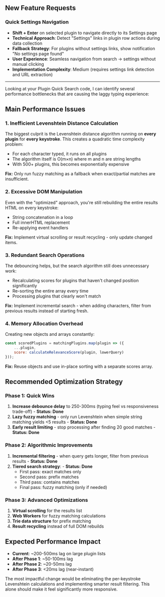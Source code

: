 ## New Feature Requests

### **Quick Settings Navigation**
- **Shift + Enter** on selected plugin to navigate directly to its Settings page
- **Technical Approach**: Detect "Settings" links in plugin row actions during data collection
- **Fallback Strategy**: For plugins without settings links, show notification "No settings page found"
- **User Experience**: Seamless navigation from search → settings without manual clicking
- **Implementation Complexity**: Medium (requires settings link detection and URL extraction)

---

Looking at your Plugin Quick Search code, I can identify several performance bottlenecks that are causing the laggy typing experience:

## Main Performance Issues

### 1. **Inefficient Levenshtein Distance Calculation**
The biggest culprit is the Levenshtein distance algorithm running on **every plugin** for **every keystroke**. This creates a quadratic time complexity problem:
- For each character typed, it runs on all plugins
- The algorithm itself is O(m×n) where m and n are string lengths
- With 500+ plugins, this becomes exponentially expensive

**Fix:** Only run fuzzy matching as a fallback when exact/partial matches are insufficient.

### 2. **Excessive DOM Manipulation**
Even with the "optimized" approach, you're still rebuilding the entire results HTML on every keystroke:
- String concatenation in a loop
- Full innerHTML replacement
- Re-applying event handlers

**Fix:** Implement virtual scrolling or result recycling - only update changed items.

### 3. **Redundant Search Operations**
The debouncing helps, but the search algorithm still does unnecessary work:
- Recalculating scores for plugins that haven't changed position significantly
- Re-sorting the entire array every time
- Processing plugins that clearly won't match

**Fix:** Implement incremental search - when adding characters, filter from previous results instead of starting fresh.

### 4. **Memory Allocation Overhead**
Creating new objects and arrays constantly:
```javascript
const scoredPlugins = matchingPlugins.map(plugin => ({
    ...plugin,
    score: calculateRelevanceScore(plugin, lowerQuery)
}));
```

**Fix:** Reuse objects and use in-place sorting with a separate scores array.

## Recommended Optimization Strategy

### Phase 1: Quick Wins
1. **Increase debounce delay** to 250-300ms (typing feel vs responsiveness trade-off) - **Status: Done**
2. **Lazy fuzzy matching** - only run Levenshtein when simple string matching yields <5 results - **Status: Done**
3. **Early result limiting** - stop processing after finding 20 good matches - **Status: Done**

### Phase 2: Algorithmic Improvements
1. **Incremental filtering** - when query gets longer, filter from previous results - **Status: Done**
2. **Tiered search strategy**: - **Status: Done**
   - First pass: exact matches only
   - Second pass: prefix matches
   - Third pass: contains matches
   - Final pass: fuzzy matching (only if needed)

### Phase 3: Advanced Optimizations
1. **Virtual scrolling** for the results list
2. **Web Workers** for fuzzy matching calculations
3. **Trie data structure** for prefix matching
4. **Result recycling** instead of full DOM rebuilds

## Expected Performance Impact
- **Current**: ~200-500ms lag on large plugin lists
- **After Phase 1**: ~50-100ms lag
- **After Phase 2**: ~20-50ms lag  
- **After Phase 3**: <20ms lag (near-instant)

The most impactful change would be eliminating the per-keystroke Levenshtein calculations and implementing smarter result filtering. This alone should make it feel significantly more responsive.